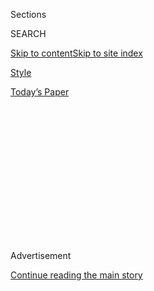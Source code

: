 <div id="app">

<div>

<div>

<div>

<div class="NYTAppHideMasthead css-1q2w90k e1suatyy0">

<div class="section css-ui9rw0 e1suatyy2">

<div class="css-eph4ug er09x8g0">

<div class="css-6n7j50">

</div>

<span class="css-1dv1kvn">Sections</span>

<div class="css-10488qs">

<span class="css-1dv1kvn">SEARCH</span>

</div>

[Skip to content](#site-content)[Skip to site
index](#site-index)

</div>

<div id="masthead-section-label" class="css-1wr3we4 eaxe0e00">

[Style](https://www.nytimes3xbfgragh.onion/section/style)

</div>

<div class="css-10698na e1huz5gh0">

</div>

</div>

<div id="masthead-bar-one" class="section hasLinks css-15hmgas e1csuq9d3">

<div class="css-uqyvli e1csuq9d0">

</div>

<div class="css-1uqjmks e1csuq9d1">

</div>

<div class="css-9e9ivx">

[](https://myaccount.nytimes3xbfgragh.onion/auth/login?response_type=cookie&client_id=vi)

</div>

<div class="css-1bvtpon e1csuq9d2">

[Today’s
Paper](https://www.nytimes3xbfgragh.onion/section/todayspaper)

</div>

</div>

</div>

</div>

<div data-aria-hidden="false">

<div id="site-content" data-role="main">

<div>

<div class="css-1aor85t" style="opacity:0.000000001;z-index:-1;visibility:hidden">

<div class="css-1hqnpie">

<div class="css-epjblv">

<span class="css-17xtcya">[Style](/section/style)</span><span class="css-x15j1o">|</span><span class="css-fwqvlz">Trying
to Make It Big Online? Getting Signed Isn’t
Everything</span>

</div>

<div class="css-k008qs">

<div class="css-1iwv8en">

<span class="css-18z7m18"></span>

<div>

</div>

</div>

<span class="css-1n6z4y">https://nyti.ms/2DRsZUI</span>

<div class="css-1705lsu">

<div class="css-4xjgmj">

<div class="css-4skfbu" data-role="toolbar" data-aria-label="Social Media Share buttons, Save button, and Comments Panel with current comment count" data-testid="share-tools">

  - 
  - 
  - 
  - 
    
    <div class="css-6n7j50">
    
    </div>

  - 

</div>

</div>

</div>

</div>

</div>

</div>

<div class="css-13pd83m">

</div>

<div id="top-wrapper" class="css-1sy8kpn">

<div id="top-slug" class="css-l9onyx">

Advertisement

</div>

[Continue reading the main
story](#after-top)

<div class="ad top-wrapper" style="text-align:center;height:100%;display:block;min-height:250px">

<div id="top" class="place-ad" data-position="top" data-size-key="top">

</div>

</div>

<div id="after-top">

</div>

</div>

<div>

<div id="sponsor-wrapper" class="css-1hyfx7x">

<div id="sponsor-slug" class="css-19vbshk">

Supported by

</div>

[Continue reading the main
story](#after-sponsor)

<div id="sponsor" class="ad sponsor-wrapper" style="text-align:center;height:100%;display:block">

</div>

<div id="after-sponsor">

</div>

</div>

<div class="css-186x18t">

</div>

<div class="css-1vkm6nb ehdk2mb0">

# Trying to Make It Big Online? Getting Signed Isn’t Everything

</div>

Young people come to Los Angeles in droves with dreams of fame and
fortune. Once they’re discovered, it’s not always sunny.

<div class="css-79elbk" data-testid="photoviewer-wrapper">

<div class="css-z3e15g" data-testid="photoviewer-wrapper-hidden">

</div>

<div class="css-1a48zt4 ehw59r15" data-testid="photoviewer-children">

![<span class="css-16f3y1r e13ogyst0" data-aria-hidden="true">Ariadna
Jacob, center, with members of the Kids Next Door, a content house she
has managed. Members of the house say Ms. Jacob, who runs a talent
management firm called Influences, turned their dream into “a living
nightmare.”</span><span class="css-cnj6d5 e1z0qqy90" itemprop="copyrightHolder"><span class="css-1ly73wi e1tej78p0">Credit...</span><span><span>Jon
Kopaloff/Getty
Images</span></span></span>](https://static01.graylady3jvrrxbe.onion/images/2020/08/16/fashion/14INFLUENCES-1/14INFLUENCES-1-articleLarge-v2.jpg?quality=75&auto=webp&disable=upscale)

</div>

</div>

<div class="css-18e8msd">

<div class="css-vp77d3 epjyd6m0">

<div class="css-hus3qt ey68jwv0" data-aria-hidden="true">

[![Taylor
Lorenz](https://static01.graylady3jvrrxbe.onion/images/2020/03/18/reader-center/author-taylor-lorenz/author-taylor-lorenz-thumbLarge.png
"Taylor Lorenz")](https://www.nytimes3xbfgragh.onion/by/taylor-lorenz)

</div>

<div class="css-1baulvz">

By [<span class="css-1baulvz last-byline" itemprop="name">Taylor
Lorenz</span>](https://www.nytimes3xbfgragh.onion/by/taylor-lorenz)

</div>

</div>

  - 
    
    <div class="css-ld3wwf e16638kd2">
    
    Aug. 14,
    2020
    
    </div>

  - 
    
    <div class="css-4xjgmj">
    
    <div class="css-d8bdto" data-role="toolbar" data-aria-label="Social Media Share buttons, Save button, and Comments Panel with current comment count" data-testid="share-tools">
    
      - 
      - 
      - 
      - 
        
        <div class="css-6n7j50">
        
        </div>
    
      - 
    
    </div>
    
    </div>

</div>

</div>

<div class="section meteredContent css-1r7ky0e" name="articleBody" itemprop="articleBody">

<div class="css-1fanzo5 StoryBodyCompanionColumn">

<div class="css-53u6y8">

This spring, Marcus Olin moved into a sprawling mansion in the Los Feliz
section of Los Angeles with seven other TikTok creators. His bedroom
overlooked downtown Los Angeles, and waking up to the view every morning
felt like a dream.

“I was like, ‘Man, that’s my city,’” Mr. Olin, 21, said. “I felt like I
owned it.”

The Kids Next Door, as Mr. Olin and his housemates are known, is one of
many influencer [collab
houses](https://www.nytimes3xbfgragh.onion/2020/01/03/style/hype-house-los-angeles-tik-tok.html)
that have formed in Los Angeles over the last year. Several of them have
leases that are signed or co-signed by talent management companies.

In the case of the Kids Next Door house, that leaseholder was Ariadna
Jacob, the founder and chief executive of a talent management firm
called Influences.

The deal was this: Ms. Jacob agreed to pay about half of their monthly
rent of $18,500. In exchange, the tenants would produce content and
fulfill a certain number of brand deals obtained by the company.

</div>

</div>

<div class="css-1fanzo5 StoryBodyCompanionColumn">

<div class="css-53u6y8">

“We went into this thinking we’d have brand deals weekly or monthly,”
Mr. Olin said. “We were expecting a quota where we could pay our half of
rent through brand deals. But we weren’t getting enough deals to cover
our half of rent.”

</div>

</div>

<div class="css-79elbk" data-testid="photoviewer-wrapper">

<div class="css-z3e15g" data-testid="photoviewer-wrapper-hidden">

</div>

<div class="css-1a48zt4 ehw59r15" data-testid="photoviewer-children">

![<span class="css-16f3y1r e13ogyst0" data-aria-hidden="true">Mr. Olin
at the Kids Next Door house in
May.</span><span class="css-cnj6d5 e1z0qqy90" itemprop="copyrightHolder"><span class="css-1ly73wi e1tej78p0">Credit...</span><span>Michelle
Groskopf for The New York
Times</span></span>](https://static01.graylady3jvrrxbe.onion/images/2020/08/14/fashion/14INFLUENCES-olin/14INFLUENCES-olin-articleLarge-v2.jpg?quality=75&auto=webp&disable=upscale)

</div>

</div>

<div class="css-1fanzo5 StoryBodyCompanionColumn">

<div class="css-53u6y8">

That wasn’t all. “We didn’t have working Wi-Fi for a month,” said Jesse
Underhill, 22, another member of the house. “We couldn’t go live because
our livestreams would cut out.”

He struggled financially after moving into the house. “I used to get
three to five brand deals a week,” Mr. Underhill said. “Since I moved
in, it’s one every two weeks, and they’re lowballing.”

At the end of July, the influencers were told that they would have to
cover a larger share of rent. They all felt the crunch, and the dream of
living and working in a mansion with friends turned into “a living
nightmare,” Mr. Underhill said. By early August, half of the residents
had moved out. The house itself has been re-listed [for sale on
Zillow](https://www.zillow.com/homedetails/4130-Parva-Ave-Los-Angeles-CA-90027/125935785_zpid/).

</div>

</div>

<div class="css-1fanzo5 StoryBodyCompanionColumn">

<div class="css-53u6y8">

## ‘Have You Made Any Money?’

For decades, young and creative people have come to Los Angeles with
visions of fame, fortune and fulfillment. Some have found it; many more
have learned that getting discovered isn’t so easy.

Over the past year, dozens of TikTok stars have had the rare experience
of becoming household names — at least in *some* rooms of the household
— overnight. Multinational companies now enlist them for campaigns,
[major Hollywood talent agencies have signed
them](https://www.nytimes3xbfgragh.onion/2020/04/06/style/hollywood-agents-influencers.html),
and managers are looking to cultivate them.

There are several established management companies that work with
influencers across the social media landscape. Many formed in step with
the influencer economy in the 2010s, signing talent from YouTube and
Instagram. More recently, a class of boutique firms has emerged to guide
the careers of TikTok’s young stars.

Ariadna Jacob founded Influences in 2018, the same year [TikTok merged
with
Musical.ly](https://www.nytimes3xbfgragh.onion/2019/03/10/style/what-is-tik-tok.html).
The company’s [website](http://influences.com/) names brands like
Disney, Coca-Cola and Johnson & Johnson among its clients. By January of
this year, [Business
Insider](https://www.businessinsider.com/top-influencer-agents-managers-database-youtube-instagram-tiktok-2020-6)
had named Influences and Ms. Jacob one of the top creator managers, and
the company was working with some of the most notable influencers on
TikTok, including Addison Easterling and Charli and Dixie
D’Amelio.

</div>

</div>

<div class="css-79elbk" data-testid="photoviewer-wrapper">

<div class="css-z3e15g" data-testid="photoviewer-wrapper-hidden">

</div>

<div class="css-1a48zt4 ehw59r15" data-testid="photoviewer-children">

<div class="css-1xdhyk6 erfvjey0">

<span class="css-1ly73wi e1tej78p0">Image</span>

<div class="css-zjzyr8">

<div data-testid="lazyimage-container" style="height:386.02222222222224px">

</div>

</div>

</div>

<span class="css-16f3y1r e13ogyst0" data-aria-hidden="true">Brittany
Tomlinson, best known for a video in which she tries kombucha for the
first time, was approached by Ms. Jacob after the video went viral on
TikTok and
Twitter.</span><span class="css-cnj6d5 e1z0qqy90" itemprop="copyrightHolder"><span class="css-1ly73wi e1tej78p0">Credit...</span><span>Matt
Winkelmeyer/Getty Images</span></span>

</div>

</div>

<div class="css-1fanzo5 StoryBodyCompanionColumn">

<div class="css-53u6y8">

Also among Ms. Jacob’s clients at the time: Brittany Tomlinson, whom Ms.
Jacob had approached after a [video of her reaction to a taste of
kombucha went
viral](https://www.nytimes3xbfgragh.onion/2019/08/20/style/kombucha-internet-viral.html).

</div>

</div>

<div class="css-1fanzo5 StoryBodyCompanionColumn">

<div class="css-53u6y8">

“Ari DMed me on Twitter and was like, ‘I’m seeing this image of you
going around a lot, have you made any money?’” Ms. Tomlinson, 22, said.
She said that Ms. Jacob told her she owned an ad agency and could get
her a deal with a kombucha brand. All Ms. Tomlinson needed to do was a
sign a contract.

Ms. Tomlinson signed a nonexclusive agreement with Ms. Jacob in August
2019. A month later, she signed a new contract, making the arrangement
exclusive.

Ms. Tomlinson flew to Los Angeles in September and stayed at Ms. Jacob’s
apartment. “She’s buying me lunch and dinner. She claims she’s mentored
by Gary Vee,” said Ms. Tomlinson, referring to the entrepreneur Gary
Vaynerchuk. “I met all these people who she said will help my career.”
(Mr. Vaynerchuk said he has no affiliation with Influences.)

In December, Ms. Tomlinson moved to Los Angeles. She had started doing
brand deals for companies like FabFitFun and GT’s Kombucha and even
filmed a Super Bowl commercial for Sabra hummus with Charli D’Amelio.

“By January, I realized I hadn’t been paid since Halloween,” she said.

</div>

</div>

<div class="css-cfo9c3">

</div>

<div class="css-1fanzo5 StoryBodyCompanionColumn">

<div class="css-53u6y8">

Ms. Tomlinson reached out to the brands she’d worked with and discovered
that she was owed tens of thousands of dollars. In April, she filed a
complaint with the California Labor Commission, on the grounds that Ms.
Jacob had violated California law by operating as a talent agency
without a license.

</div>

</div>

<div class="css-1fanzo5 StoryBodyCompanionColumn">

<div class="css-53u6y8">

In it, she claims Ms. Jacob is withholding $23,683.82 in fees; that Ms.
Jacob “demanded unconscionable fees” of up to 20 percent commission; and
that Ms. Jacob bought and is squatting on the domain name
brittanybroski.com.

“She tries to lock creators into contracts,” said Ms. Tomlinson, who is
now managed by Brillstein Entertainment Partners. Her case remains
pending.

“Ms. Jacob has conducted herself with the utmost professionalism and
courage in the face of individuals who attack her both personally and
professionally. These individuals attacking her don’t want to play by
the rules of decent individuals in society, but want to attack Ms. Jacob
publicly from the shadows, talking to any individual who is willing to
listen to them,” said Ben Walter, a lawyer for Ms. Jacob.

“In an ethical management talent relationship you should be able to part
ways at any time,” said Lisa Filipelli, a partner at Select Management
Group, a digital talent management firm. “Any management contract with a
creator should be at will. Less mature companies have manipulated what
the word ‘signed’ means.”

Chas Stahl of Right Angle Management said that forcing a client to stay
when their relationship with a manager has soured is unheard-of. “Trust
in the relationship is so key,” he said. “Without that you can have all
the paperwork between the talent and a manager, but if you don’t have
the trust in place it’s not going to
work.”

</div>

</div>

<div class="css-79elbk" data-testid="photoviewer-wrapper">

<div class="css-z3e15g" data-testid="photoviewer-wrapper-hidden">

</div>

<div class="css-1a48zt4 ehw59r15" data-testid="photoviewer-children">

<div class="css-1xdhyk6 erfvjey0">

<span class="css-1ly73wi e1tej78p0">Image</span>

<div class="css-zjzyr8">

<div data-testid="lazyimage-container" style="height:284.84444444444443px">

</div>

</div>

</div>

<span class="css-16f3y1r e13ogyst0" data-aria-hidden="true">Ms. Jacob,
center, with the Girls in the Valley house members, from left, Ayzha
Nyree, Ellery Sprayberry, Tianna Singer, Nupur Sharma, Tanisha Coetzee,
Mikeila Jones, Bria Alana and Zoey Aune in
May.</span><span class="css-cnj6d5 e1z0qqy90" itemprop="copyrightHolder"><span class="css-1ly73wi e1tej78p0">Credit...</span><span>Jon
Kopaloff/Getty Images</span></span>

</div>

</div>

<div class="css-1fanzo5 StoryBodyCompanionColumn">

<div class="css-53u6y8">

## ‘I Had to Make Tough Decisions’

Ms. Jacob got her start in social media and marketing. In a statement to
The New York Times, she said that she entered the business to help young
people with big ideas.

</div>

</div>

<div class="css-1fanzo5 StoryBodyCompanionColumn">

<div class="css-53u6y8">

“Little did I know that I would be entering what would become one of the
most competitive, cutthroat industries I’ve ever participated in,” she
said in the statement. “I had to make tough decisions, often unpopular,
such as shutting down houses due to parties during the Covid-19
pandemic, working with uncontrollable adolescents, and a multitude of
potential liabilities that I did not want to undertake.”

Ms. Jacob also said she wanted to protect creators from mistakes in the
industry — “the ugly part of Hollywood.”

“None of the creators who have left Influences were ever harmed,” she
said in the statement. “Instead some received free rent, a spot on a
Super Bowl commercial, trips on jets, private estates, professional
publicists and mentoring from the best in the business. None of them
have yet been sued and we have not hindered any of their careers in any
way whatsoever.”

Tianna Singer, 19, moved into the Girls in the Valley house, also
managed by Ms. Jacob, in late May. “She promised brand deals, money and
opportunities,” Ms. Singer said. “Everyone was promised income, but that
never happened.”

Members of the house said that Ms. Jacob asked them to create free
branded content. “She said we needed to show brands that we deserve to
work with them, and we needed to prove ourselves and it would help with
industry connections,” Ms. Singer said.

</div>

</div>

<div class="css-1fanzo5 StoryBodyCompanionColumn">

<div class="css-53u6y8">

Her housemates said that Ms. Jacob put a lot of pressure on them. “She
would show up at all times of the night,” Ms. Singer said. “She’d come
as late as 1 a.m., and she’d be texting us until 3 a.m. and show back up
at 10 a.m. She’d bring guests with her without telling us.” There was a
security camera in the kitchen of the house, which Ms. Singer said was
installed “without our consent” and connected to Ms. Jacob’s phone. Ms.
Jacob said that the cameras were installed by the property owner for
security purposes.

The creators in the house said that on June 7, Ms. Jacob told them they
would be thrown out if they didn’t post on social media at least eight
times a day. They felt unable to push back. “We were often very
intimidated by Ari because the conversations became explosive,” said Ms.
Singer.

In mid-June, Ms. Singer and others left the house. They described a
hectic move-out day that involved an escalating verbal fight with Ms.
Jacob which resulted in several calls to local authorities to intervene.
The group documented the day’s events on Instagram Stories; Ms. Jacob
said she asked not to be filmed, but she recorded the events too. In an
email from her lawyer, Ms. Jacob denied that a fight took place.

Justin McWashington, 24, the live-in house manager for the Girls in the
Valley, said that the next day, he moved out. “These houses look like
they’re all sunshine and rainbows and gumdrops,” he said, “but at the
end of the day, it’s toxic.”

Dayna Marie, 20, said that her months in the Girls in the Valley house
were some of the most stressful of her life. Her share of monthly rent,
which she paid, was $1,500, but she realized immediately that some bills
weren’t being paid.

“Ari told me all utilities are paid for,” Ms. Marie said. “But in April
the water, Wi-Fi and electricity went off. We were using water from the
pool to flush the toilets.” Ms. Jacob said that she had agreed to pay
for utilities “up to a certain point,” and that she “was under no
obligation to pay the bills.”

</div>

</div>

<div class="css-1fanzo5 StoryBodyCompanionColumn">

<div class="css-53u6y8">

“This was during Covid, when we couldn’t go anywhere else without
putting people at risk,” Mr. McWashington said. “We’re all from out of
state, we had to tough it out and hope for the
best.”

</div>

</div>

<div class="css-79elbk" data-testid="photoviewer-wrapper">

<div class="css-z3e15g" data-testid="photoviewer-wrapper-hidden">

</div>

<div class="css-1a48zt4 ehw59r15" data-testid="photoviewer-children">

<div class="css-1xdhyk6 erfvjey0">

<span class="css-1ly73wi e1tej78p0">Image</span>

<div class="css-zjzyr8">

<div data-testid="lazyimage-container" style="height:257.77777777777777px">

</div>

</div>

</div>

<span class="css-16f3y1r e13ogyst0" data-aria-hidden="true">Alex
Youmazzo, Dayna Marie, Bria Alana, Nupur Sharma and Candace Asmus at
Influences's launch party for the Girls in the Valley house in
March.</span><span class="css-cnj6d5 e1z0qqy90" itemprop="copyrightHolder"><span class="css-1ly73wi e1tej78p0">Credit...</span><span>Jon
Kopaloff/Getty Images</span></span>

</div>

</div>

<div class="css-1fanzo5 StoryBodyCompanionColumn">

<div class="css-53u6y8">

Ms. Jacob’s lawyer described Ms. Jacob as a roommate herself, not as a
landlord, and therefore not responsible for the situation after she
“moved out." (In May, Ms. Jacob told The Times that she was the “sole
lease holder” for the house.)

“The whole Girls in the Valley house crashed at Drip Crib during the
whole Ari scenario,” said Devion Young, 25, the founder of the Drip
Crib, which also had a relationship with Influences.

On June 9, Influences split from that group too, over disputes about
rent. On its [Instagram
account](https://twitter.com/TaylorLorenz/status/1270440685456560128),
Influences said that [members of the Drip Crib breached their contract
and failed to pay their share of
rent](https://www.businessinsider.com/tiktok-influencer-group-drip-crib-facing-disputes-over-rent-manager-2020-6).

“She manipulates you, it’s a nightmare,” Mr. Young said. He said that
she used nude photos of his to shame him.

</div>

</div>

<div class="css-1fanzo5 StoryBodyCompanionColumn">

<div class="css-53u6y8">

“Right before we parted ways she leaked my nudes and sent them to
business partners, people in my house and potential investors to slander
my name, saying I was unprofessional,” Mr. Young said. “Ms. Jacob
informed an internal consultant of the picture’s existence,” Ms. Jacob’s
lawyer wrote, and clarified that she did not “publicly” leak the photos.

“We are focused on building talent who has their goals aligned with
something much more meaningful than ‘clout’ and I think that’s what this
is — a desperate and sinister chase for clout at my expense,” Ms. Jacob
said in her statement. “Despite what’s being said, my integrity is
intact and I don’t think anyone should condone, especially The New York
Times, opportunistic
bullying.”

</div>

</div>

<div class="css-79elbk" data-testid="photoviewer-wrapper">

<div class="css-z3e15g" data-testid="photoviewer-wrapper-hidden">

</div>

<div class="css-1a48zt4 ehw59r15" data-testid="photoviewer-children">

<div class="css-1xdhyk6 erfvjey0">

<span class="css-1ly73wi e1tej78p0">Image</span>

<div class="css-zjzyr8">

<div data-testid="lazyimage-container" style="height:257.77777777777777px">

</div>

</div>

</div>

<span class="css-16f3y1r e13ogyst0" data-aria-hidden="true">Tianna
Singer, 19, moved into the Girls in the Valley house, also managed by
Ms. Jacob, in late May. “She promised brand deals, money and
opportunities,” Ms. Singer said. “Everyone was promised income, but that
never
happened.”</span><span class="css-cnj6d5 e1z0qqy90" itemprop="copyrightHolder"><span class="css-1ly73wi e1tej78p0">Credit...</span><span>Rozette
Rago for The New York Times</span></span>

</div>

</div>

<div class="css-1fanzo5 StoryBodyCompanionColumn">

<div class="css-53u6y8">

## Parenting in the Influencer Age

By the time Tianna Singer was unpacking her bags at the Girls in the
Valley house, her mother, Salam Singer, was already nervous.

She wanted to give her daughter some autonomy, but worried about the
contract Tianna had signed and the amount of oversight Ms. Jacob would
be providing. “You need a lot of structure when you’re dealing with
young people,” Ms. Singer said. “They’re basically forgoing college and
going into this like a career. So they need guidance and they need to be
told when to do what.”

Ms. Singer didn’t expect things to devolve as quickly as they did. She
described Ms. Jacob’s behavior in the end as “shameful.”

</div>

</div>

<div class="css-1fanzo5 StoryBodyCompanionColumn">

<div class="css-53u6y8">

“It’s a very predatory environment,” Ms. Singer said of the industry.
“You have a situation where you have young vulnerable people with the
potential to access a lot of money, then you have older people who are
going to take advantage of the situation. Tianna’s not going to be the
first or the last.”

Sarah Zeiler, 46, met Ms. Jacob in April when Ms. Jacob attempted to
sign Ms. Zeiler’s 16-year-old daughter, Ellie, to a management contract.
Ms. Zeiler declined but soon discovered that Ms. Jacob had already added
Ellie to the talent portion of an Influences marketing deck.

Ms. Zeiler emailed Ms. Jacob and asked her to remove Ellie’s name and
image from the deck and to stop referring to herself as Ellie’s manager.
“Ellie had heard from a few different notable people to be careful
because Ari will tell everyone she represents you, and that’s exactly
what happened,” Ms. Zeiler said.

Last week, Ms. Zeiler discovered that Ms. Jacob was still telling people
that she had a management relationship with Ellie. “For any parent to
know that someone is out there saying that they’re close with your child
and they represent them is uncomfortable and unsettling,” she said,
adding: “I didn’t hire her for a reason.”

Many of Ms. Jacob’s former clients are still in the process of
extricating themselves from Influences contracts and finding more
permanent housing. Most are wary of joining another content house.

Mr. Olin said he and his fellow housemates still fear legal action from
Ms. Jacob. “Anytime talent wants to leave, she goes straight to suing
them,” Mr. Olin said. “I have asked her to release me from the
contract.”

</div>

</div>

<div class="css-1fanzo5 StoryBodyCompanionColumn">

<div class="css-53u6y8">

Ms. Tomlinson said she still has not reached a resolution with Ms. Jacob
over her complaints. “If I could give any piece of advice to young
creators,” she said, “it would be ‘don’t sign anything.’”

-----

Alain Delaqueriere contributed research.

</div>

</div>

</div>

<div>

</div>

<div>

</div>

<div>

</div>

<div>

<div id="bottom-wrapper" class="css-1ede5it">

<div id="bottom-slug" class="css-l9onyx">

Advertisement

</div>

[Continue reading the main
story](#after-bottom)

<div id="bottom" class="ad bottom-wrapper" style="text-align:center;height:100%;display:block;min-height:90px">

</div>

<div id="after-bottom">

</div>

</div>

</div>

</div>

</div>

## Site Index

<div>

</div>

## Site Information Navigation

  - [© <span>2020</span> <span>The New York Times
    Company</span>](https://help.nytimes3xbfgragh.onion/hc/en-us/articles/115014792127-Copyright-notice)

<!-- end list -->

  - [NYTCo](https://www.nytco.com/)
  - [Contact
    Us](https://help.nytimes3xbfgragh.onion/hc/en-us/articles/115015385887-Contact-Us)
  - [Work with us](https://www.nytco.com/careers/)
  - [Advertise](https://nytmediakit.com/)
  - [T Brand Studio](http://www.tbrandstudio.com/)
  - [Your Ad
    Choices](https://www.nytimes3xbfgragh.onion/privacy/cookie-policy#how-do-i-manage-trackers)
  - [Privacy](https://www.nytimes3xbfgragh.onion/privacy)
  - [Terms of
    Service](https://help.nytimes3xbfgragh.onion/hc/en-us/articles/115014893428-Terms-of-service)
  - [Terms of
    Sale](https://help.nytimes3xbfgragh.onion/hc/en-us/articles/115014893968-Terms-of-sale)
  - [Site
    Map](https://spiderbites.nytimes3xbfgragh.onion)
  - [Help](https://help.nytimes3xbfgragh.onion/hc/en-us)
  - [Subscriptions](https://www.nytimes3xbfgragh.onion/subscription?campaignId=37WXW)

</div>

</div>

</div>

</div>
